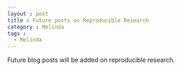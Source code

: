 ```yaml
---
layout : post
title : Future posts on Reproducible Research
category : Melinda
tags :
  - Melinda
---
```


Future blog posts will be added on reproducible research.
